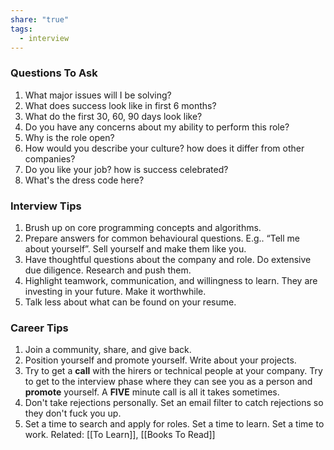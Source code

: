 ```yaml
---
share: "true"
tags:
  - interview
---
```

### Questions To Ask
1. What major issues will I be solving?
2. What does success look like in first 6 months?
3. What do the first 30, 60, 90 days look like?
4. Do you have any concerns about my ability to perform this role?
5. Why is the role open? 
6. How would you describe your culture? how does it differ from other companies?
7. Do you like your job? how is success celebrated?
8. What's the dress code here?

### Interview Tips 
1. Brush up on core programming concepts and algorithms.
2. Prepare answers for common behavioural questions. E.g.. “Tell me about yourself”. Sell yourself and make them like you.
3. Have thoughtful questions about the company and role. Do extensive due diligence. Research and push them.
4. Highlight teamwork, communication, and willingness to learn. They are investing in your future. Make it worthwhile.
5. Talk less about what can be found on your resume.

### Career Tips
1. Join a community, share, and give back.
2. Position yourself and promote yourself. Write about your projects.
3. Try to get a **call** with the hirers or technical people at your company. Try to get to the interview phase where they can see you as a person and **promote** yourself. A **FIVE** minute call is all it takes sometimes.
4. Don't take rejections personally. Set an email filter to catch rejections so they don't fuck you up.
5. Set a time to search and apply for roles. Set a time to learn. Set a time to work.
Related: [[To Learn]], [[Books To Read]]
